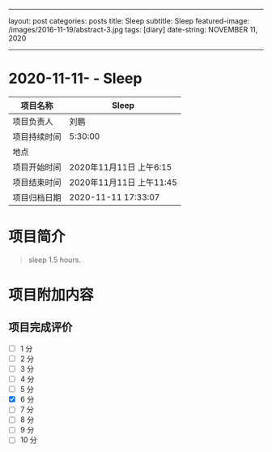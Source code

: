 - - - -
layout: post
categories: posts
title: Sleep
subtitle: Sleep
featured-image: /images/2016-11-19/abstract-3.jpg
tags: [diary]
date-string: NOVEMBER 11, 2020
- - - -

#  2020-11-11- - Sleep


| 项目名称     |    Sleep      |
| ------------ | ----------------------- |
| 项目负责人   | 刘鹏                    |
| 项目持续时间 | 5:30:00                 |
| 地点         |     |
| 项目开始时间 | 2020年11月11日 上午6:15 |
| 项目结束时间 | 2020年11月11日 上午11:45 |
| 项目归档日期 | 2020-11-11 17:33:07  |

# 项目简介
> sleep 1.5 hours.  


# 项目附加内容





## 项目完成评价

- [ ]  1 分
- [ ]  2 分
- [ ]  3 分
- [ ]  4 分
- [ ]  5 分
- [x]  6 分
- [ ]  7 分
- [ ]  8 分
- [ ]  9 分
- [ ]  10 分